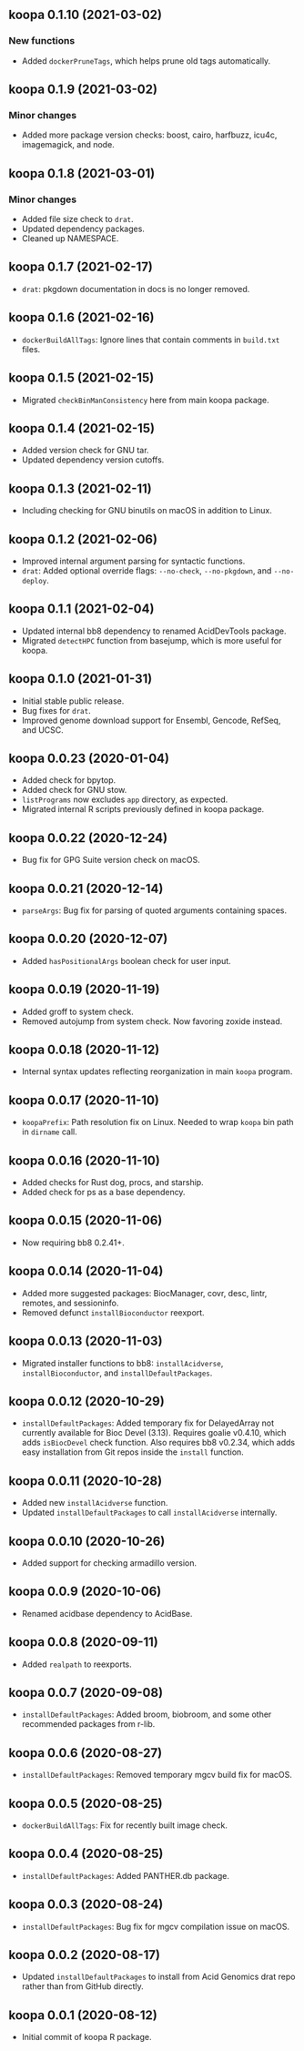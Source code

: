 ## koopa 0.1.10 (2021-03-02)

### New functions

- Added `dockerPruneTags`, which helps prune old tags automatically.

## koopa 0.1.9 (2021-03-02)

### Minor changes

- Added more package version checks: boost, cairo, harfbuzz, icu4c, imagemagick,
  and node.

## koopa 0.1.8 (2021-03-01)

### Minor changes

- Added file size check to `drat`.
- Updated dependency packages.
- Cleaned up NAMESPACE.

## koopa 0.1.7 (2021-02-17)

- `drat`: pkgdown documentation in docs is no longer removed.

## koopa 0.1.6 (2021-02-16)

- `dockerBuildAllTags`: Ignore lines that contain comments in `build.txt` files.

## koopa 0.1.5 (2021-02-15)

- Migrated `checkBinManConsistency` here from main koopa package.

## koopa 0.1.4 (2021-02-15)

- Added version check for GNU tar.
- Updated dependency version cutoffs.

## koopa 0.1.3 (2021-02-11)

- Including checking for GNU binutils on macOS in addition to Linux.

## koopa 0.1.2 (2021-02-06)

- Improved internal argument parsing for syntactic functions.
- `drat`: Added optional override flags: `--no-check`, `--no-pkgdown`,
  and `--no-deploy`.

## koopa 0.1.1 (2021-02-04)

- Updated internal bb8 dependency to renamed AcidDevTools package.
- Migrated `detectHPC` function from basejump, which is more useful for koopa.

## koopa 0.1.0 (2021-01-31)

- Initial stable public release.
- Bug fixes for `drat`.
- Improved genome download support for Ensembl, Gencode, RefSeq, and UCSC.

## koopa 0.0.23 (2020-01-04)

- Added check for bpytop.
- Added check for GNU stow.
- `listPrograms` now excludes `app` directory, as expected.
- Migrated internal R scripts previously defined in koopa package.

## koopa 0.0.22 (2020-12-24)

- Bug fix for GPG Suite version check on macOS.

## koopa 0.0.21 (2020-12-14)

- `parseArgs`: Bug fix for parsing of quoted arguments containing spaces.

## koopa 0.0.20 (2020-12-07)

- Added `hasPositionalArgs` boolean check for user input.

## koopa 0.0.19 (2020-11-19)

- Added groff to system check.
- Removed autojump from system check. Now favoring zoxide instead.

## koopa 0.0.18 (2020-11-12)

- Internal syntax updates reflecting reorganization in main `koopa` program.

## koopa 0.0.17 (2020-11-10)

- `koopaPrefix`: Path resolution fix on Linux.
  Needed to wrap `koopa` bin path in `dirname` call.

## koopa 0.0.16 (2020-11-10)

- Added checks for Rust dog, procs, and starship.
- Added check for ps as a base dependency.

## koopa 0.0.15 (2020-11-06)

- Now requiring bb8 0.2.41+.

## koopa 0.0.14 (2020-11-04)

- Added more suggested packages: BiocManager, covr, desc, lintr, remotes, and
  sessioninfo.
- Removed defunct `installBioconductor` reexport.

## koopa 0.0.13 (2020-11-03)

- Migrated installer functions to bb8: `installAcidverse`,
  `installBioconductor`, and `installDefaultPackages`.

## koopa 0.0.12 (2020-10-29)

- `installDefaultPackages`: Added temporary fix for DelayedArray not currently
  available for Bioc Devel (3.13).
  Requires goalie v0.4.10, which adds `isBiocDevel` check function.
  Also requires bb8 v0.2.34, which adds easy installation from Git repos
  inside the `install` function.

## koopa 0.0.11 (2020-10-28)

- Added new `installAcidverse` function.
- Updated `installDefaultPackages` to call `installAcidverse` internally.

## koopa 0.0.10 (2020-10-26)

- Added support for checking armadillo version.

## koopa 0.0.9 (2020-10-06)

- Renamed acidbase dependency to AcidBase.

## koopa 0.0.8 (2020-09-11)

- Added `realpath` to reexports.

## koopa 0.0.7 (2020-09-08)

- `installDefaultPackages`: Added broom, biobroom, and some other recommended
  packages from r-lib.

## koopa 0.0.6 (2020-08-27)

- `installDefaultPackages`: Removed temporary mgcv build fix for macOS.

## koopa 0.0.5 (2020-08-25)

- `dockerBuildAllTags`: Fix for recently built image check.

## koopa 0.0.4 (2020-08-25)

- `installDefaultPackages`: Added PANTHER.db package.

## koopa 0.0.3 (2020-08-24)

- `installDefaultPackages`: Bug fix for mgcv compilation issue on macOS.

## koopa 0.0.2 (2020-08-17)

- Updated `installDefaultPackages` to install from Acid Genomics drat repo
  rather than from GitHub directly.

## koopa 0.0.1 (2020-08-12)

- Initial commit of koopa R package.
